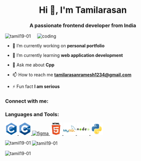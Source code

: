 
<h1 align="center">Hi 👋, I'm Tamilarasan</h1>
<h3 align="center">A passionate frontend developer from India</h3>
<img align="right" alt="coding" width="400" src="https://tenor.com/view/peeking-anime-animated-japanese-cartoon-gif-5418225">

<p align="left"> <img src="https://komarev.com/ghpvc/?username=tamil19-01&label=Profile%20views&color=0e75b6&style=flat" alt="tamil19-01" /> </p>

- 🔭 I’m currently working on **personal portfolio**

- 🌱 I’m currently learning **web application development**

- 💬 Ask me about **Cpp**

- 📫 How to reach me **tamilarasanramesh1234@gmail.com**

- ⚡ Fun fact **I am serious**

<h3 align="left">Connect with me:</h3>
<p align="left">
</p>

<h3 align="left">Languages and Tools:</h3>
<p align="left"> <a href="https://www.cprogramming.com/" target="_blank" rel="noreferrer"> <img src="https://raw.githubusercontent.com/devicons/devicon/master/icons/c/c-original.svg" alt="c" width="40" height="40"/> </a> <a href="https://www.w3schools.com/cpp/" target="_blank" rel="noreferrer"> <img src="https://raw.githubusercontent.com/devicons/devicon/master/icons/cplusplus/cplusplus-original.svg" alt="cplusplus" width="40" height="40"/> </a> <a href="https://www.figma.com/" target="_blank" rel="noreferrer"> <img src="https://www.vectorlogo.zone/logos/figma/figma-icon.svg" alt="figma" width="40" height="40"/> </a> <a href="https://www.w3.org/html/" target="_blank" rel="noreferrer"> <img src="https://raw.githubusercontent.com/devicons/devicon/master/icons/html5/html5-original-wordmark.svg" alt="html5" width="40" height="40"/> </a> <a href="https://www.mysql.com/" target="_blank" rel="noreferrer"> <img src="https://raw.githubusercontent.com/devicons/devicon/master/icons/mysql/mysql-original-wordmark.svg" alt="mysql" width="40" height="40"/> </a> <a href="https://nodejs.org" target="_blank" rel="noreferrer"> <img src="https://raw.githubusercontent.com/devicons/devicon/master/icons/nodejs/nodejs-original-wordmark.svg" alt="nodejs" width="40" height="40"/> </a> <a href="https://www.python.org" target="_blank" rel="noreferrer"> <img src="https://raw.githubusercontent.com/devicons/devicon/master/icons/python/python-original.svg" alt="python" width="40" height="40"/> </a> </p>

<p><img align="left" src="https://github-readme-stats.vercel.app/api/top-langs?username=tamil19-01&show_icons=true&locale=en&layout=compact" alt="tamil19-01" /></p>

<p>&nbsp;<img align="center" src="https://github-readme-stats.vercel.app/api?username=tamil19-01&show_icons=true&locale=en" alt="tamil19-01" /></p>

<p><img align="center" src="https://github-readme-streak-stats.herokuapp.com/?user=tamil19-01&" alt="tamil19-01" /></p>
